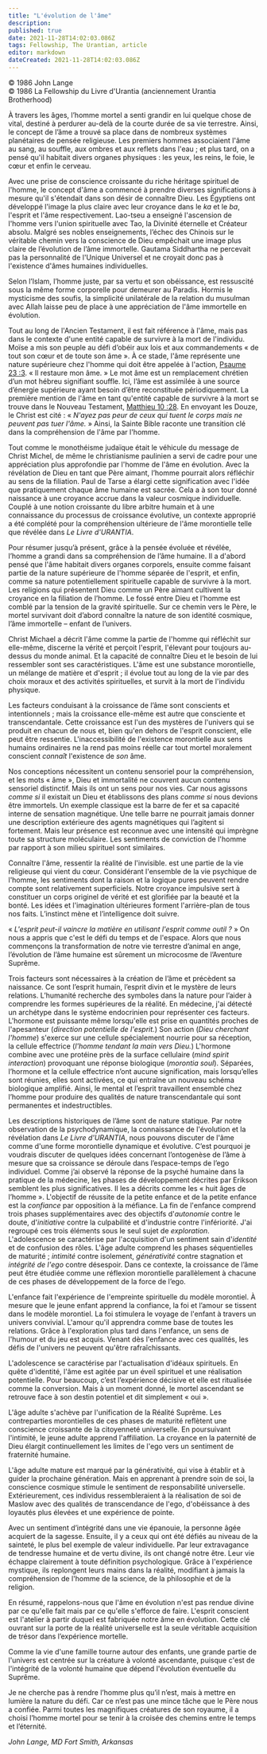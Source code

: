 ```yaml
---
title: "L'évolution de l'âme"
description: 
published: true
date: 2021-11-28T14:02:03.086Z
tags: Fellowship, The Urantian, article
editor: markdown
dateCreated: 2021-11-28T14:02:03.086Z
---
```


<p class="v-card v-sheet theme--light grey lighten-3 px-2">© 1986 John Lange<br>© 1986 La Fellowship du Livre d'Urantia (anciennement Urantia Brotherhood)</p>


À travers les âges, l’homme mortel a senti grandir en lui quelque chose de vital, destiné à perdurer au-delà de la courte durée de sa vie terrestre. Ainsi, le concept de l’âme a trouvé sa place dans de nombreux systèmes planétaires de pensée religieuse. Les premiers hommes associaient l'âme au sang, au souffle, aux ombres et aux reflets dans l'eau ; et plus tard, on a pensé qu'il habitait divers organes physiques : les yeux, les reins, le foie, le cœur et enfin le cerveau.

Avec une prise de conscience croissante du riche héritage spirituel de l'homme, le concept d'âme a commencé à prendre diverses significations à mesure qu'il s'étendait dans son désir de connaître Dieu. Les Égyptiens ont développé l'image la plus claire avec leur croyance dans le _ka_ et le _ba_, l'esprit et l'âme respectivement. Lao-tseu a enseigné l'ascension de l'homme vers l'union spirituelle avec Tao, la Divinité éternelle et Créateur absolu. Malgré ses nobles enseignements, l’échec des Chinois sur le véritable chemin vers la conscience de Dieu empêchait une image plus claire de l’évolution de l’âme immortelle. Gautama Siddhartha ne percevait pas la personnalité de l'Unique Universel et ne croyait donc pas à l'existence d'âmes humaines individuelles.

Selon l’Islam, l’homme juste, par sa vertu et son obéissance, est ressuscité sous la même forme corporelle pour demeurer au Paradis. Hormis le mysticisme des soufis, la simplicité unilatérale de la relation du musulman avec Allah laisse peu de place à une appréciation de l'âme immortelle en évolution.

Tout au long de l'Ancien Testament, il est fait référence à l'âme, mais pas dans le contexte d'une entité capable de survivre à la mort de l'individu. Moïse a mis son peuple au défi d’obéir aux lois et aux commandements « de tout son cœur et de toute son âme ». À ce stade, l'âme représente une nature supérieure chez l'homme qui doit être appelée à l'action, [Psaume 23 :3](/fr/Bible/Psalms/23#v3). « Il restaure mon âme. » Le mot âme est un remplacement chrétien d’un mot hébreu signifiant souffle. Ici, l’âme est assimilée à une source d’énergie supérieure ayant besoin d’être reconstituée périodiquement. La première mention de l'âme en tant qu'entité capable de survivre à la mort se trouve dans le Nouveau Testament, [Matthieu 10 :28](/fr/Bible/Matthew/10#v28). En envoyant les Douze, le Christ est cité : « _N'ayez pas peur de ceux qui tuent le corps mais ne peuvent pas tuer l'âme._ » Ainsi, la Sainte Bible raconte une transition clé dans la compréhension de l'âme par l'homme.

Tout comme le monothéisme judaïque était le véhicule du message de Christ Michel, de même le christianisme paulinien a servi de cadre pour une appréciation plus approfondie par l'homme de l'âme en évolution. Avec la révélation de Dieu en tant que Père aimant, l’homme pourrait alors réfléchir au sens de la filiation. Paul de Tarse a élargi cette signification avec l'idée que pratiquement chaque âme humaine est sacrée. Cela a à son tour donné naissance à une croyance accrue dans la valeur cosmique individuelle. Couplé à une notion croissante du libre arbitre humain et à une connaissance du processus de croissance évolutive, un contexte approprié a été complété pour la compréhension ultérieure de l'âme morontielle telle que révélée dans _Le Livre d'URANTIA_.

Pour résumer jusqu’à présent, grâce à la pensée évoluée et révélée, l’homme a grandi dans sa compréhension de l’âme humaine. Il a d'abord pensé que l'âme habitait divers organes corporels, ensuite comme faisant partie de la nature supérieure de l'homme séparée de l'esprit, et enfin, comme sa nature potentiellement spirituelle capable de survivre à la mort. Les religions qui présentent Dieu comme un Père aimant cultivent la croyance en la filiation de l’homme. Le fossé entre Dieu et l’homme est comblé par la tension de la gravité spirituelle. Sur ce chemin vers le Père, le mortel survivant doit d’abord connaître la nature de son identité cosmique, l’âme immortelle – enfant de l’univers.

Christ Michael a décrit l'âme comme la partie de l'homme qui réfléchit sur elle-même, discerne la vérité et perçoit l'esprit, l'élevant pour toujours au-dessus du monde animal. Et la capacité de connaître Dieu et le besoin de lui ressembler sont ses caractéristiques. L'âme est une substance morontielle, un mélange de matière et d'esprit ; il évolue tout au long de la vie par des choix moraux et des activités spirituelles, et survit à la mort de l'individu physique.

Les facteurs conduisant à la croissance de l’âme sont conscients et intentionnels ; mais la croissance elle-même est autre que consciente et transcendantale. Cette croissance est l'un des mystères de l'univers qui se produit en chacun de nous et, bien qu'en dehors de l'esprit conscient, elle peut être ressentie. L'inaccessibilité de l'existence morontielle aux sens humains ordinaires ne la rend pas moins réelle car tout mortel moralement conscient _connaît_ l'existence de _son_ âme.

Nos conceptions nécessitent un contenu sensoriel pour la compréhension, et les mots « âme », Dieu et immortalité ne couvrent aucun contenu sensoriel distinctif. Mais ils ont un sens pour nos vies. Car nous agissons _comme si_ il existait un Dieu et établissons des plans _comme si_ nous devions être immortels. Un exemple classique est la barre de fer et sa capacité interne de sensation magnétique. Une telle barre ne pourrait jamais donner une description extérieure des agents magnétiques qui l’agitent si fortement. Mais leur présence est reconnue avec une intensité qui imprègne toute sa structure moléculaire. Les sentiments de conviction de l'homme par rapport à son milieu spirituel sont similaires.

Connaître l'âme, ressentir la réalité de l'invisible. est une partie de la vie religieuse qui vient du cœur. Considérant l'ensemble de la vie psychique de l'homme, les sentiments dont la raison et la logique pures peuvent rendre compte sont relativement superficiels. Notre croyance impulsive sert à constituer un corps originel de vérité et est glorifiée par la beauté et la bonté. Les idées et l'imagination ultérieures forment l'arrière-plan de tous nos faits. L’instinct mène et l’intelligence doit suivre.

« _L'esprit peut-il vaincre la matière en utilisant l'esprit comme outil ?_ » On nous a appris que c'est le défi du temps et de l'espace. Alors que nous commençons la transformation de notre vie terrestre d’animal en ange, l’évolution de l’âme humaine est sûrement un microcosme de l’Aventure Suprême.

Trois facteurs sont nécessaires à la création de l’âme et précèdent sa naissance. Ce sont l’esprit humain, l’esprit divin et le mystère de leurs relations. L’humanité recherche des symboles dans la nature pour l’aider à comprendre les formes supérieures de la réalité. En médecine, j'ai détecté un archétype dans le système endocrinien pour représenter ces facteurs. L'hormone est puissante même lorsqu'elle est prise en quantités proches de l'apesanteur (_direction potentielle de l'esprit._) Son action (_Dieu cherchant l'homme_) s'exerce sur une cellule spécialement nourrie pour sa réception, la cellule effectrice (_l'homme tendant la main vers Dieu._) L'hormone combine avec une protéine près de la surface cellulaire (_mind spirit interaction_) provoquant une réponse biologique (_morontia soul_). Séparées, l’hormone et la cellule effectrice n’ont aucune signification, mais lorsqu’elles sont réunies, elles sont activées, ce qui entraîne un nouveau schéma biologique amplifié. Ainsi, le mental et l’esprit travaillent ensemble chez l’homme pour produire des qualités de nature transcendantale qui sont permanentes et indestructibles.

Les descriptions historiques de l’âme sont de nature statique. Par notre observation de la psychodynamique, la connaissance de l'évolution et la révélation dans _Le Livre d'URANTIA_, nous pouvons discuter de l'âme comme d'une forme morontielle dynamique et évolutive. C’est pourquoi je voudrais discuter de quelques idées concernant l’ontogenèse de l’âme à mesure que sa croissance se déroule dans l’espace-temps de l’ego individuel. Comme j’ai observé la réponse de la psyché humaine dans la pratique de la médecine, les phases de développement décrites par Erikson semblent les plus significatives. Il les a décrits comme les « huit âges de l’homme ». L'objectif de réussite de la petite enfance et de la petite enfance est la _confiance_ par opposition à la méfiance. La fin de l'enfance comprend trois phases supplémentaires avec des objectifs d'_autonomie_ contre le doute, d'_initiative_ contre la culpabilité et d'industrie contre l'infériorité. J'ai regroupé ces trois éléments sous le seul sujet de _exploration_. L'adolescence se caractérise par l'acquisition d'un sentiment sain d'_identité_ et de confusion des rôles. L'âge adulte comprend les phases séquentielles de maturité ; _intimité_ contre isolement, _générativité_ contre stagnation et _intégrité de l'ego_ contre désespoir. Dans ce contexte, la croissance de l’âme peut être étudiée comme une réflexion morontielle parallèlement à chacune de ces phases de développement de la force de l’ego.

L'enfance fait l'expérience de l'empreinte spirituelle du modèle morontiel. À mesure que le jeune enfant apprend la confiance, la foi et l’amour se tissent dans le modèle morontiel. La foi stimulera le voyage de l'enfant à travers un univers convivial. L'amour qu'il apprendra comme base de toutes les relations. Grâce à l'exploration plus tard dans l'enfance, un sens de l'humour et du jeu est acquis. Venant dès l'enfance avec ces qualités, les défis de l'univers ne peuvent qu'être rafraîchissants.

L'adolescence se caractérise par l'actualisation d'idéaux spirituels. En quête d'identité, l'âme est agitée par un éveil spirituel et une réalisation potentielle. Pour beaucoup, c’est l’expérience décisive et elle est ritualisée comme la conversion. Mais à un moment donné, le mortel ascendant se retrouve face à son destin potentiel et dit simplement « oui ».

L'âge adulte s'achève par l'unification de la Réalité Suprême. Les contreparties morontielles de ces phases de maturité reflètent une conscience croissante de la citoyenneté universelle. En poursuivant l'intimité, le jeune adulte apprend l'affiliation. La croyance en la paternité de Dieu élargit continuellement les limites de l'ego vers un sentiment de fraternité humaine.

L'âge adulte mature est marqué par la générativité, qui vise à établir et à guider la prochaine génération. Mais en apprenant à prendre soin de soi, la conscience cosmique stimule le sentiment de responsabilité universelle. Extérieurement, ces individus ressembleraient à la réalisation de soi de Maslow avec des qualités de transcendance de l'ego, d'obéissance à des loyautés plus élevées et une expérience de pointe.

Avec un sentiment d’intégrité dans une vie épanouie, la personne âgée acquiert de la sagesse. Ensuite, il y a ceux qui ont été défiés au niveau de la sainteté, le plus bel exemple de valeur individuelle. Par leur extravagance de tendresse humaine et de vertu divine, ils ont changé notre être. Leur vie échappe clairement à toute définition psychologique. Grâce à l'expérience mystique, ils replongent leurs mains dans la réalité, modifiant à jamais la compréhension de l'homme de la science, de la philosophie et de la religion.

En résumé, rappelons-nous que l'âme en évolution n'est pas rendue divine par ce qu'elle fait mais par ce qu'elle s'efforce de faire. L'esprit conscient est l'atelier à partir duquel est fabriquée notre âme en évolution. Cette clé ouvrant sur la porte de la réalité universelle est la seule véritable acquisition de trésor dans l’expérience mortelle.

Comme la vie d'une famille tourne autour des enfants, une grande partie de l'univers est centrée sur la créature à volonté ascendante, puisque c'est de l'intégrité de la volonté humaine que dépend l'évolution éventuelle du Suprême.

Je ne cherche pas à rendre l’homme plus qu’il n’est, mais à mettre en lumière la nature du défi. Car ce n’est pas une mince tâche que le Père nous a confiée. Parmi toutes les magnifiques créatures de son royaume, il a choisi l’homme mortel pour se tenir à la croisée des chemins entre le temps et l’éternité.

_John Lange, MD_
_Fort Smith, Arkansas_

